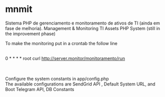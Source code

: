 # mnmit

Sistema PHP de gerenciamento e monitoramento de ativos de TI (ainda em fase de melhoria).
Management & Monitoring TI Assets PHP System (still in the improvement phase)


To make the monitoring put in a crontab the follow line

<br> 0 * * * * root curl http://server.monitor/monitoramento/run

<br><br> Configure the system constants in app/config.php
<br> The available configurations are SendGrid API , Default System URL, and Boot Telegram API, DB Constants
